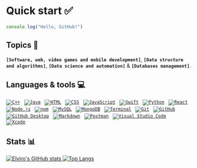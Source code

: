 # Quick start ✅

```javascript
console.log("Hello, GitHub!")
````

<!--- ---

## __About me__ 🙌

* Hi, I’m @elvisscochito and I’m 20 years old 👋 
* I’m interested in all about technology 👀 
* I’m currently learning a lot of things 🤯
* I’m looking to collaborate on projects 💼
* How to reach me [LinkedIn](https://www.linkedin.com/in/elviro-dominguez-soriano/) 📫 -->

<!--- --- -->

## __Topics__ 💬

**`[Software, web, video games and mobile development]`**, **`[Data structure and algorithms]`**, **`[Data science and automation]`** & **`[Databases management]`**.

<!--- --- -->

## __Languages & tools__ 💻

<code>[![C++](assets/img/C++.png)](https://isocpp.org "C++") </code>
<code>[![Java](assets/img/Java.png)](https://www.java.com/ "Java") </code>
<code>[![HTML](assets/img/HTML5.png)](https://developer.mozilla.org/en-US/docs/Learn/Getting_started_with_the_web/HTML_basics "HTML") </code>
<code>[![CSS](assets/img/CSS3.png)](https://developer.mozilla.org/en-US/docs/Web/CSS "CSS") </code>
<code>[![JavaScript](assets/img/JavaScript.png)](https://developer.mozilla.org/en-US/docs/Web/JavaScript "JavaScript") </code>
<code>[![Swift](assets/img/Swift.png)](https://github.com/apple/swift "Swift") </code>
<code>[![Python](assets/img/Python.png)](https://github.com/python "Python") </code>
<code>[![React](assets/img/React.png)](https://github.com/facebook/react "React") </code>
<code>[![Node.js](assets/img/Node.js.png)](https://github.com/nodejs "Node.js") </code>
<code>[![npm](assets/img/npm.png)](https://github.com/npm "npm") </code>
<code>[![MySQL](assets/img/MySQL.png)](https://github.com/mysql "MySQL") </code>
<code>[![MongoDB](assets/img/MongoDB.png)](https://github.com/mongodb "MongoDB") </code>
<code>[![Terminal](assets/img/Terminal.png)](https://support.apple.com/guide/terminal/welcome/mac "Terminal") </code>
<code>[![Git](assets/img/Git.png)](https://github.com/ "Git") </code>
<code>[![GitHub](assets/img/GitHub.png)](https://git-scm.com "GitHub") </code>
<code>[![GitHub Desktop](assets/img/GitHub-Desktop.png)](https://desktop.github.com "GitHub Desktop") </code>
<code>[![Markdown](assets/img/Markdown.png)](https://www.markdownguide.org "Markdown") </code>
<code>[![Postman](assets/img/Postman.png)](https://github.com/postmanlabs "Postman") </code>
<code>[![Visual Studio Code](assets/img/Visual-Studio-Code.png)](https://code.visualstudio.com "Visual Studio Code") </code>
<code>[![Xcode](assets/img/Xcode.png)](https://apps.apple.com/app/xcode/id497799835?l=en&mt=12 "Xcode") </code>

<!--- ---
## __Education__ 📚

| Nº | Courses and certifications | Link |
| - | - |:-:|
| **1** | *Introduction to HTML5* | [Preview](https://www.linkedin.com/posts/elviro-dominguez-soriano_completion-certificate-for-introduction-to-activity-6956659441320570880-6k4K?utm_source=linkedin_share&utm_medium=member_desktop_web "iCloud") | -->

<!--- --- -->

## __Stats__ 📊

<!--- * __General__: -->

<!--- ![Elviro's GitHub stats](https://github-readme-stats.vercel.app/api?username=elvisscochito&theme=default&show_icons=true&bg_color=00000000&border_color=364147&title_color=4892FF&icon_color=4892FF&text_color=78818d&hide=prs,issues "Elviro Dominguez Soriano's GitHub Stats") -->

<!--- * __Languages__: 

<!--- ![Top Langs](https://github-readme-stats.vercel.app/api/top-langs/?username=elvisscochito&layout=compact&bg_color=00000000&border_color=364147&title_color=4892FF&text_color=78818d "Most Used Languages") -->

<a href="" onclick="return false;">
  <img alt="Elviro's GitHub stats" src="https://github-readme-stats.vercel.app/api?username=elvisscochito&theme=default&show_icons=true&bg_color=00000000&border_color=364147&title_color=4892FF&icon_color=4892FF&text_color=78818d&hide=prs,issues"/>
</a><a href="" onclick="return false;">
  <img alt="Top Langs" src="https://github-readme-stats.vercel.app/api/top-langs/?username=elvisscochito&layout=compact&bg_color=00000000&border_color=364147&title_color=4892FF&text_color=78818d"/>
</a>

<!--- ---

## __Pins__ 📌

* __Repos:__

![Readme Card](https://github-readme-stats.vercel.app/api/pin/?username=elvisscochito&repo=codes&bg_color=00000000&border_color=364147&title_color=4892FF&text_color=78818d)


* __Gists:__ 
-->

<!---  ---

## __Contact__ 📩

[![LinkedIn profile](assets/img/LinkedIn.png)](https://www.linkedin.com/in/elviro-dominguez-soriano/ "LinkedIn")

<!--- ---

## __Blog__ 🗒

[![Medium account](assets/img/medium.png)](https://medium.com/@elvisscochito "Medium")

---

<details>
    <summary> More information ℹ️</summary>
    <ul>
        <li><a href="https://www.linkedin.com/in/elviro-dominguez-soriano/overlay/1635497311871/single-media-viewer?type=DOCUMENT&profileId=ACoAADEocAEBcDaj2s8qSInAEk1W7vfq-srSXug&lipi=urn%3Ali%3Apage%3Ad_flagship3_profile_view_base%3Beq%2Bn2SHjTCGeWf4ILU%2Bmiw%3D%3D" target="_blank">Resume</a></li>
    </ul>
</details>

---

> And that´s all, thanks for check my profile! 👋 -->
